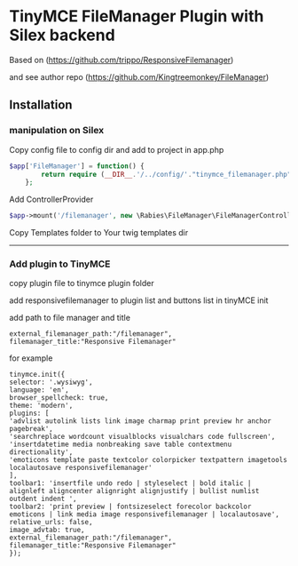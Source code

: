 # TinyMCE FileManager Plugin with Silex backend

Based on (https://github.com/trippo/ResponsiveFilemanager)

and see author repo (https://github.com/Kingtreemonkey/FileManager)

## Installation

### manipulation on Silex

Copy config file to config dir and add to project in app.php

``` php
$app['FileManager'] = function() {
        return require (__DIR__.'/../config/'."tinymce_filemanager.php");
    };
```

Add ControllerProvider

``` php
$app->mount('/filemanager', new \Rabies\FileManager\FileManagerControllerProvider());
```

Copy Templates folder to Your twig templates dir

----------

### Add plugin to TinyMCE

copy plugin file to tinymce plugin folder

add responsivefilemanager to plugin list and buttons list in tinyMCE init

add path to file manager and title

```
external_filemanager_path:"/filemanager",
filemanager_title:"Responsive Filemanager"
```

for example
```
tinymce.init({
selector: '.wysiwyg',
language: 'en',
browser_spellcheck: true,
theme: 'modern',
plugins: [
'advlist autolink lists link image charmap print preview hr anchor pagebreak',
'searchreplace wordcount visualblocks visualchars code fullscreen',
'insertdatetime media nonbreaking save table contextmenu directionality',
'emoticons template paste textcolor colorpicker textpattern imagetools localautosave responsivefilemanager'
],
toolbar1: 'insertfile undo redo | styleselect | bold italic | alignleft aligncenter alignright alignjustify | bullist numlist outdent indent ',
toolbar2: 'print preview | fontsizeselect forecolor backcolor emoticons | link media image responsivefilemanager | localautosave',
relative_urls: false,
image_advtab: true,
external_filemanager_path:"/filemanager",
filemanager_title:"Responsive Filemanager"
});

```
